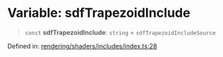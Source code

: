 # Variable: sdfTrapezoidInclude

> `const` **sdfTrapezoidInclude**: `string` = `sdfTrapezoidIncludeSource`

Defined in: [rendering/shaders/includes/index.ts:28](https://github.com/Forge-Game-Engine/Forge/blob/4b66b21759bd3ab3aaf4c62b3e957c1bb43b7b58/src/rendering/shaders/includes/index.ts#L28)
